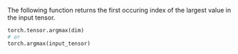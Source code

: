 The following function returns the first occuring index of the largest value in the input tensor. 
```python
torch.tensor.argmax(dim)
# or 
torch.argmax(input_tensor)
```